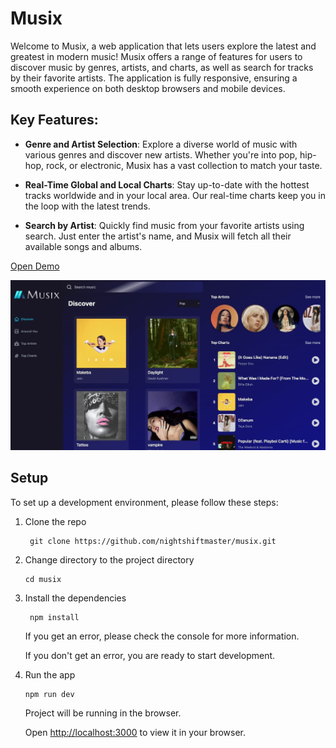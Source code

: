 <!-- <a href="https://codeclimate.com/github/nightshiftmaster/musix/maintainability"><img src="https://api.codeclimate.com/v1/badges/48a443769e7374516aad/maintainability" /></a> -->

# Musix

Welcome to Musix, a web application that lets users explore the latest and greatest in modern music! Musix offers a range of features for users to discover music by genres, artists, and charts, as well as search for tracks by their favorite artists. The application is fully responsive, ensuring a smooth experience on both desktop browsers and mobile devices.

## Key Features:

- **Genre and Artist Selection**: Explore a diverse world of music with various genres and discover new artists. Whether you're into pop, hip-hop, rock, or electronic, Musix has a vast collection to match your taste.

- **Real-Time Global and Local Charts**: Stay up-to-date with the hottest tracks worldwide and in your local area. Our real-time charts keep you in the loop with the latest trends.

- **Search by Artist**: Quickly find music from your favorite artists using search. Just enter the artist's name, and Musix will fetch all their available songs and albums.

[Open Demo](https://musix-application.netlify.app)

![image](./src/assets/desktop.jpeg)

## Setup

To set up a development environment, please follow these steps:

1. Clone the repo

   ```shell
    git clone https://github.com/nightshiftmaster/musix.git
   ```

2. Change directory to the project directory

   ```shell
   cd musix
   ```

3. Install the dependencies

   ```shell
    npm install
   ```

   If you get an error, please check the console for more information.

   If you don't get an error, you are ready to start development.

4. Run the app

   ```shell
   npm run dev
   ```

   Project will be running in the browser.

   Open [http://localhost:3000](http://localhost:3000) to view it in your browser.
